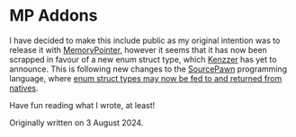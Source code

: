 # MP Addons
I have decided to make this include public as my original intention was to release it with [MemoryPointer](https://github.com/alliedmodders/sourcemod/pull/2196), however it seems that it has now been scrapped in favour of a new enum struct type, which [Kenzzer](https://github.com/Kenzzer) has yet to announce. This is following new changes to the [SourcePawn](https://github.com/alliedmodders/sourcepawn) programming language, where [enum struct types may now be fed to and returned from natives](https://github.com/alliedmodders/sourcepawn/commit/6e00170bb00c06fcd14737ceabc9341d4a0410c7).

Have fun reading what I wrote, at least!

Originally written on 3 August 2024.